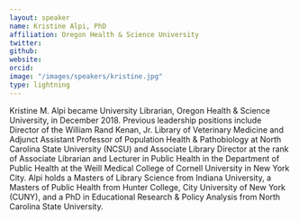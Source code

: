 ```yaml
---
layout: speaker
name: Kristine Alpi, PhD
affiliation: Oregon Health & Science University
twitter: 
github: 
website: 
orcid: 
image: "/images/speakers/kristine.jpg"
type: lightning
---
```


Kristine M. Alpi became University Librarian, Oregon Health & Science University, in December 2018. Previous leadership positions 
include Director of the William Rand Kenan, Jr. Library of Veterinary Medicine and Adjunct Assistant Professor of Population Health & 
Pathobiology at North Carolina State University (NCSU) and Associate Library Director at the rank of Associate Librarian and Lecturer in 
Public Health in the Department of Public Health at the Weill Medical College of Cornell University in New York City. Alpi holds a 
Masters of Library Science from Indiana University, a Masters of Public Health from Hunter College, City University of New York (CUNY), 
and a PhD in Educational Research & Policy Analysis from North Carolina State University.

 
